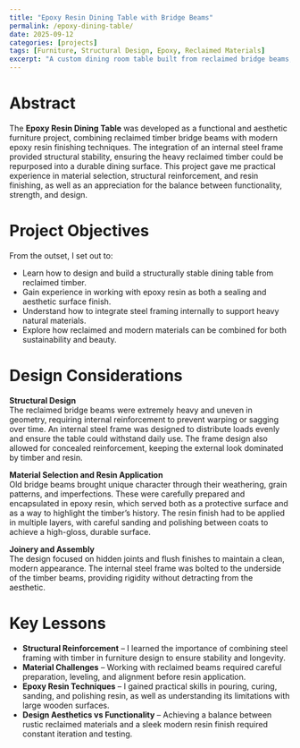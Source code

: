 ```yaml
---
title: "Epoxy Resin Dining Table with Bridge Beams"  
permalink: /epoxy-dining-table/  
date: 2025-09-12  
categories: [projects]  
tags: [Furniture, Structural Design, Epoxy, Reclaimed Materials]  
excerpt: "A custom dining room table built from reclaimed bridge beams, finished with epoxy resin, and reinforced with an internal steel frame for structural integrity and longevity."  
---
```


# Abstract  
The **Epoxy Resin Dining Table** was developed as a functional and aesthetic furniture project, combining reclaimed timber bridge beams with modern epoxy resin finishing techniques. The integration of an internal steel frame provided structural stability, ensuring the heavy reclaimed timber could be repurposed into a durable dining surface. This project gave me practical experience in material selection, structural reinforcement, and resin finishing, as well as an appreciation for the balance between functionality, strength, and design.  

# Project Objectives  
From the outset, I set out to:  
- Learn how to design and build a structurally stable dining table from reclaimed timber.  
- Gain experience in working with epoxy resin as both a sealing and aesthetic surface finish.  
- Understand how to integrate steel framing internally to support heavy natural materials.  
- Explore how reclaimed and modern materials can be combined for both sustainability and beauty.  

# Design Considerations  

**Structural Design**  
The reclaimed bridge beams were extremely heavy and uneven in geometry, requiring internal reinforcement to prevent warping or sagging over time. An internal steel frame was designed to distribute loads evenly and ensure the table could withstand daily use. The frame design also allowed for concealed reinforcement, keeping the external look dominated by timber and resin.  

**Material Selection and Resin Application**  
Old bridge beams brought unique character through their weathering, grain patterns, and imperfections. These were carefully prepared and encapsulated in epoxy resin, which served both as a protective surface and as a way to highlight the timber’s history. The resin finish had to be applied in multiple layers, with careful sanding and polishing between coats to achieve a high-gloss, durable surface.  

**Joinery and Assembly**  
The design focused on hidden joints and flush finishes to maintain a clean, modern appearance. The internal steel frame was bolted to the underside of the timber beams, providing rigidity without detracting from the aesthetic.  

# Key Lessons  

- **Structural Reinforcement** – I learned the importance of combining steel framing with timber in furniture design to ensure stability and longevity.  
- **Material Challenges** – Working with reclaimed beams required careful preparation, leveling, and alignment before resin application.  
- **Epoxy Resin Techniques** – I gained practical skills in pouring, curing, sanding, and polishing resin, as well as understanding its limitations with large wooden surfaces.  
- **Design Aesthetics vs Functionality** – Achieving a balance between rustic reclaimed materials and a sleek modern resin finish required constant iteration and testing.  
